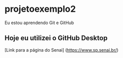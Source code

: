 # projetoexemplo2
 Eu estou aprendendo Git e GitHub

 ## Hoje eu utilizei o GitHub Desktop

 [Link para a página do Senai] (https://www.sp.senai.br/)
